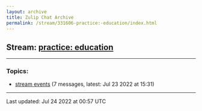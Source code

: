 ```yaml
---
layout: archive
title: Zulip Chat Archive
permalink: /stream/331606-practice:-education/index.html
---
```


## Stream: [practice: education](https://mattecapu.github.io/ct-zulip-archive/stream/331606-practice:-education/index.html)
---

### Topics:

* [stream events](topic/topic_stream.20events.html) (7 messages, latest: Jul 23 2022 at 15:31)

<hr><p>Last updated: Jul 24 2022 at 00:57 UTC</p>